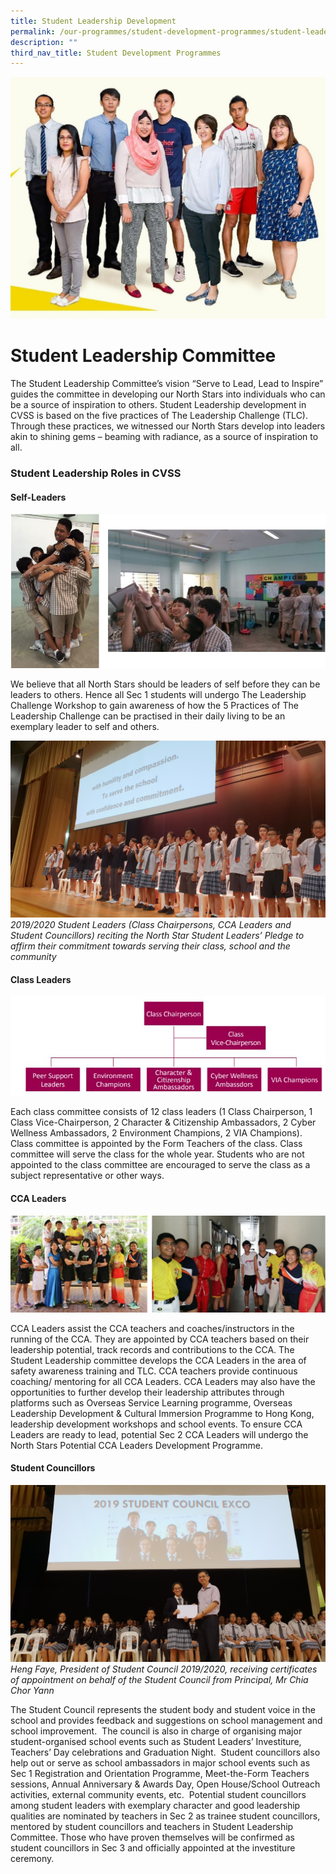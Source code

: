 ```yaml
---
title: Student Leadership Development
permalink: /our-programmes/student-development-programmes/student-leadership-development/
description: ""
third_nav_title: Student Development Programmes
---
```

![](/images/SLcomm_main.jpg)
# Student Leadership Committee

The Student Leadership Committee’s vision “Serve to Lead, Lead to Inspire” guides the committee in developing our North Stars into individuals who can be a source of inspiration to others. Student Leadership development in CVSS is based on the five practices of The Leadership Challenge (TLC). Through these practices, we witnessed our North Stars develop into leaders akin to shining gems – beaming with radiance, as a source of inspiration to all.

### Student Leadership Roles in CVSS

#### Self-Leaders
![](/images/sld.jpg)

We believe that all North Stars should be leaders of self before they can be leaders to others. Hence all Sec 1 students will undergo The Leadership Challenge Workshop to gain awareness of how the 5 Practices of The Leadership Challenge can be practised in their daily living to be an exemplary leader to self and others.

![](/images/Our%202019_2020%20Student%20Leaders%20reciting%20the%20North%20Star%20Student%20Leaders%20Pledge.jpg)
*2019/2020 Student Leaders (Class Chairpersons, CCA Leaders and Student Councillors) reciting the North Star Student Leaders’ Pledge to affirm their commitment towards serving their class, school and the community*

#### Class Leaders
![](/images/class%20leaders%20template_2018.jpg)

Each class committee consists of 12 class leaders (1 Class Chairperson, 1 Class Vice-Chairperson, 2 Character & Citizenship Ambassadors, 2 Cyber Wellness Ambassadors, 2 Environment Champions, 2 VIA Champions). Class committee is appointed by the Form Teachers of the class. Class committee will serve the class for the whole year. Students who are not appointed to the class committee are encouraged to serve the class as a subject representative or other ways.

#### CCA Leaders
![](/images/sld2.jpg)

CCA Leaders assist the CCA teachers and coaches/instructors in the running of the CCA. They are appointed by CCA teachers based on their leadership potential, track records and contributions to the CCA. The Student Leadership committee develops the CCA Leaders in the area of safety awareness training and TLC. CCA teachers provide continuous coaching/ mentoring for all CCA Leaders. CCA Leaders may also have the opportunities to further develop their leadership attributes through platforms such as Overseas Service Learning programme, Overseas Leadership Development & Cultural Immersion Programme to Hong Kong, leadership development workshops and school events. To ensure CCA Leaders are ready to lead, potential Sec 2 CCA Leaders will undergo the North Stars Potential CCA Leaders Development Programme.

#### Student Councillors
![](/images/Heng%20Faye,%20President%20of%20Student%20Council%202019_2020%20receiving%20certificates%20of%20appointment.jpg)
*Heng Faye, President of Student Council 2019/2020, receiving certificates of appointment on behalf of the Student Council from Principal, Mr Chia Chor Yann*

The Student Council represents the student body and student voice in the school and provides feedback and suggestions on school management and school improvement.  The council is also in charge of organising major student-organised school events such as Student Leaders’ Investiture, Teachers’ Day celebrations and Graduation Night.  Student councillors also help out or serve as school ambassadors in major school events such as Sec 1 Registration and Orientation Programme, Meet-the-Form Teachers sessions, Annual Anniversary & Awards Day, Open House/School Outreach activities, external community events, etc.  Potential student councillors among student leaders with exemplary character and good leadership qualities are nominated by teachers in Sec 2 as trainee student councillors, mentored by student councillors and teachers in Student Leadership Committee. Those who have proven themselves will be confirmed as student councillors in Sec 3 and officially appointed at the investiture ceremony.